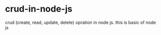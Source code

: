 # crud-in-node-js
crud (create, read, update, delete) opration in node js. this is basic of node js 

